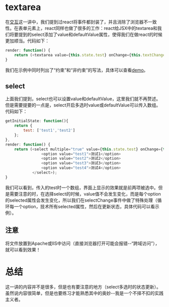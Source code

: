 # textarea

在[交互](https://github.com/swfbarhr/React-Together/tree/master/Interaction)这一讲中，我们提到过react将事件都封装了，并且消除了浏览器不一致性。在表单元素上，react同样也做了很多的工作：react给JSX中的textarea和我们将要提到的select添加了value和defaultValue属性，使得我们在做react的时候更加顺当。代码如下：
```js
render: function() {
   	return (<textarea value={this.state.test} onChange={this.textChange} />);
}
```
我们在示例中同时列出了“约束”和“非约束”的写法，具体可以查看[demo](https://github.com/swfbarhr/React-Together/blob/master/Form/TextAreaSelect/TextAreaSelect.js)。


## select

上面我们提到，select也可以设置value和defaultValue，这里我们就不再赘述。但是需要提要的一点是，select开启多选时value或defaultValue可以传入数组。代码如下：
```js
getInitialState: function(){
	return {
		test: ['test1','test2']
	};
},
render: function() {
   	return (<select multiple="true" value={this.state.test} onChange={this.selectChange} >
   				<option value="test1">测试1</option>
   				<option value="test2">测试2</option>
   				<option value="test3">测试3</option>
   				<option value="test4">测试4</option>
   			</select>);
}
```
我们可以看到，传入的test时一个数组，界面上显示的效果就是前两项被选中。但是需要注意的时，在选择select的时候，value值不会发生变化，而是每个option的selected属性会发生变化，所以我们在selectChange事件中做了特殊处理（循环每一个option，技术所有selected属性，然后在更新状态，具体代码可以看示例）。


## 注意
将文件放置到Apache或IIS中访问（直接浏览器打开可能会报错--“跨域访问”），就可以看到效果！


#  总结

这一讲的内容并不是很多，但是也有要注意的地方（select多选时的状态更新）。虽然说内容很简单，但是也要练习才能熟悉其中的奥妙--我是一个不择不扣的实践主义者。